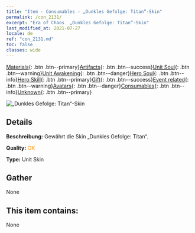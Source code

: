 ```yaml
---
title: "Item - Consumables - „Dunkles Gefolge: Titan“-Skin"
permalink: /con_2131/
excerpt: "Era of Chaos  „Dunkles Gefolge: Titan“-Skin"
last_modified_at: 2021-07-27
locale: de
ref: "con_2131.md"
toc: false
classes: wide
---
```

 [Materials](/ItemsDE/){: .btn .btn--primary}[Artifacts](/ItemsDE/Artifacts/){: .btn .btn--success}[Unit Soul](/ItemsDE/UnitSoul/){: .btn .btn--warning}[Unit Awakening](/ItemsDE/UnitAwakening/){: .btn .btn--danger}[Hero Soul](/ItemsDE/HeroSoul/){: .btn .btn--info}[Hero Skill](/ItemsDE/HeroSkill/){: .btn .btn--primary}[Gift](/ItemsDE/Gift/){: .btn .btn--success}[Event related](/ItemsDE/Events/){: .btn .btn--warning}[Avatars](/ItemsDE/Avatars/){: .btn .btn--danger}[Consumables](/ItemsDE/Consumables/){: .btn .btn--info}[Unknown](/ItemsDE/Unknown/){: .btn .btn--primary}

 ![„Dunkles Gefolge: Titan“-Skin](/images/u/ti_taitanpifu.jpg)

## Details
 **Beschreibung:** Gewährt die Skin „Dunkles Gefolge: Titan“.

 **Quality:** <span style="color: #FF8C00">OK</span>

 **Type:** Unit Skin

## Gather

  None

## This item contains:

  None

